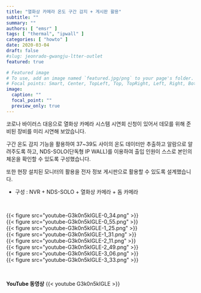 ```yaml
---
title: "열화상 카메라 온도 구간 감지 + 게시판 활용"
subtitle: ""
summary: ""
authors: [ "emsr" ]
tags: [ "thermal", "ipwall" ]
categories: [ "howto" ]
date: 2020-03-04
draft: false
#slug: jeonrado-gwangju-ltter-outlet
featured: true

# Featured image
# To use, add an image named `featured.jpg/png` to your page's folder.
# Focal points: Smart, Center, TopLeft, Top, TopRight, Left, Right, BottomLeft, Bottom, BottomRight.
image:
  caption: ""
  focal_point: ""
  preview_only: true
---
```


코로나 바이러스 대응으로 열화상 카메라 시스템 시연회 신청이 있어서 데모를 위해 준비된 장비를 미리 시연해 보았습니다.

구간 온도 감지 기능을 활용하여 37~39도 사이의 온도 데이터만 추출하고 알람으로 알려주도록 하고, NDS-SOLO(단독형 IP WALL)를 이용하여 출입 인원이 스스로 본인의 체온을 확인할 수 있도록 구성했습니다.

또한 현장 설치된 모니터의 활용을 전자 정보 게시판으로 활용할 수 있도록 설계했습니다.

- 구성 : NVR + NDS-SOLO + 열화상 카메라 + 돔 카메라

&nbsp;

<div class="container"><div class="row no-gutters">
<div class="col-sm-6">{{< figure src="youtube-G3k0n5kIGLE-0_34.png" >}}</div>
<div class="col-sm-6">{{< figure src="youtube-G3k0n5kIGLE-0_55.png" >}}</div>
<div class="col-sm-6">{{< figure src="youtube-G3k0n5kIGLE-1_25.png" >}}</div>
<div class="col-sm-6">{{< figure src="youtube-G3k0n5kIGLE-1_31.png" >}}</div>
<div class="col-sm-6">{{< figure src="youtube-G3k0n5kIGLE-2_11.png" >}}</div>
<div class="col-sm-6">{{< figure src="youtube-G3k0n5kIGLE-2_49.png" >}}</div>
<div class="col-sm-6">{{< figure src="youtube-G3k0n5kIGLE-3_06.png" >}}</div>
<div class="col-sm-6">{{< figure src="youtube-G3k0n5kIGLE-3_33.png" >}}</div>
</div></div>

&nbsp;

**YouTube 동영상**
{{< youtube G3k0n5kIGLE >}}
